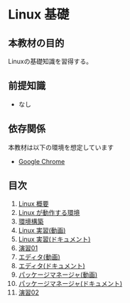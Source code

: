 # Linux 基礎

## 本教材の目的

Linuxの基礎知識を習得する。

## 前提知識

- なし

## 依存関係

本教材は以下の環境を想定しています

- [Google Chrome](https://support.google.com/chrome/answer/95346?co=GENIE.Platform%3DDesktop&hl=ja)

目次
------------------------------

1. [Linux 概要](overview)
1. [Linux が動作する環境](environment)
1. [環境構築](install)
1. [Linux 実習(動画)](practice01)
1. [Linux 実習(ドキュメント)](practice02)
1. [演習01](./exercises01) 
1. [エディタ(動画)](editor01)
1. [エディタ(ドキュメント)](editor02)
1. [パッケージマネージャ(動画)](package_manager01)
1. [パッケージマネージャ(ドキュメント)](package_manager02)
1. [演習02](./exercises02)
